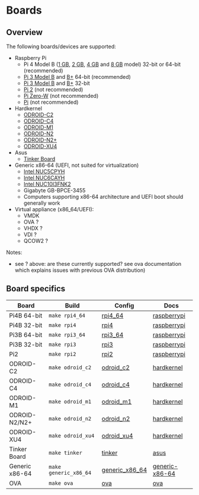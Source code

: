 # Boards

## Overview

The following boards/devices are supported:

- Raspberry Pi
  - Pi 4 Model B ([1 GB](https://www.raspberrypi.com/products/raspberry-pi-4-model-b/?variant=raspberry-pi-4-model-b-1gb), [2 GB](https://www.raspberrypi.com/products/raspberry-pi-4-model-b/?variant=raspberry-pi-4-model-b-2gb), [4 GB](https://www.raspberrypi.com/products/raspberry-pi-4-model-b/?variant=raspberry-pi-4-model-b-4gb) and [8 GB](https://www.raspberrypi.com/products/raspberry-pi-4-model-b/?variant=raspberry-pi-4-model-b-8gb) model) 32-bit or 64-bit (recommended)
  - [Pi 3 Model B](https://www.raspberrypi.com/products/raspberry-pi-3-model-b/) and [B+](https://www.raspberrypi.com/products/raspberry-pi-3-model-b-plus/) 64-bit (recommended)
  - [Pi 3 Model B](https://www.raspberrypi.com/products/raspberry-pi-3-model-b/) and [B+](https://www.raspberrypi.com/products/raspberry-pi-3-model-b-plus/) 32-bit
  - [Pi 2](https://www.raspberrypi.com/products/raspberry-pi-2-model-b/) (not recommended)
  - [Pi Zero-W](https://www.raspberrypi.com/products/raspberry-pi-zero-w/) (not recommended)
  - [Pi](https://www.raspberrypi.com/products/raspberry-pi-1-model-b-plus/) (not recommended)
- Hardkernel
  - [ODROID-C2](https://wiki.odroid.com/odroid-c2/odroid-c2)
  - [ODROID-C4](https://wiki.odroid.com/odroid-c4/odroid-c4)
  - [ODROID-M1](https://wiki.odroid.com/odroid-m1/odroid-m1)
  - [ODROID-N2](https://wiki.odroid.com/odroid-n2/odroid-n2)
  - [ODROID-N2+](https://wiki.odroid.com/odroid-n2/odroid-n2)
  - [ODROID-XU4](https://wiki.odroid.com/odroid-xu4/odroid-xu4)
- Asus
  - [Tinker Board](https://tinker-board.asus.com/product/tinker-board.html)
- Generic x86-64 (UEFI, not suited for virtualization)
  - [Intel NUC5CPYH](https://www.intel.com/content/www/us/en/products/sku/85254/intel-nuc-kit-nuc5cpyh/specifications.html)
  - [Intel NUC6CAYH](https://www.intel.com/content/www/us/en/products/sku/95062/intel-nuc-kit-nuc6cayh/specifications.html)
  - [Intel NUC10I3FNK2](https://www.intel.com/content/www/us/en/products/sku/195503/intel-nuc-10-performance-kit-nuc10i3fnk/specifications.html)
  - Gigabyte GB-BPCE-3455
  - Computers supporting x86-64 architecture and UEFI boot should generally work
- Virtual appliance (x86_64/UEFI):
  - VMDK
  - OVA ?
  - VHDX ?
  - VDI ?
  - QCOW2 ?

Notes:
  - see ? above: are these currently supported? see ova documentation which explains issues with previous OVA distribution)

## Board specifics

|Board|Build|Config|Docs|
|-----|----|------|----|
|Pi4B 64-bit   |`make rpi4_64`       |[rpi4_64](../../buildroot-external/configs/rpi4_64_defconfig)|[raspberrypi](./raspberrypi/)|
|Pi4B 32-bit   |`make rpi4`          |[rpi4](../../buildroot-external/configs/rpi4_defconfig)|[raspberrypi](./raspberrypi/)|
|Pi3B 64-bit   |`make rpi3_64`       |[rpi3_64](../../buildroot-external/configs/rpi3_64_defconfig)|[raspberrypi](./raspberrypi/)|
|Pi3B 32-bit   |`make rpi3`          |[rpi3](../../buildroot-external/configs/rpi3_defconfig)|[raspberrypi](./raspberrypi/)|
|Pi2           |`make rpi2`          |[rpi2](../../buildroot-external/configs/rpi2_defconfig)|[raspberrypi](./raspberrypi/)|
|ODROID-C2     |`make odroid_c2`     |[odroid_c2](../../buildroot-external/configs/odroid_c2_defconfig)|[hardkernel](./hardkernel/)|
|ODROID-C4     |`make odroid_c4`     |[odroid_c4](../../buildroot-external/configs/odroid_c4_defconfig)|[hardkernel](./hardkernel/)|
|ODROID-M1     |`make odroid_m1`     |[odroid_m1](../../buildroot-external/configs/odroid_m1_defconfig)|[hardkernel](./hardkernel/)|
|ODROID-N2/N2+ |`make odroid_n2`     |[odroid_n2](../../buildroot-external/configs/odroid_n2_defconfig)|[hardkernel](./hardkernel/)|
|ODROID-XU4    |`make odroid_xu4`    |[odroid_xu4](../../buildroot-external/configs/odroid_xu4_defconfig)|[hardkernel](./hardkernel/)|
|Tinker Board  |`make tinker`        |[tinker](../../buildroot-external/configs/tinker_defconfig)|[asus](./asus/)|
|Generic x86-64|`make generic_x86_64`|[generic_x86_64](../../buildroot-external/configs/generic_x86_64_defconfig)|[generic-x86-64](./generic-x86-64/)|
|OVA           |`make ova`           |[ova](../../buildroot-external/configs/ova_defconfig)|[ova](./ova/)|
